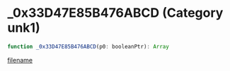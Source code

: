 # _0x33D47E85B476ABCD (Category unk1)

```js
function _0x33D47E85B476ABCD(p0: booleanPtr): Array
```

[filename](_0x33D47E85B476ABCD_m.md ':include')